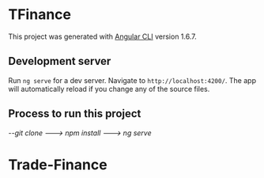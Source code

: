 # TFinance

This project was generated with [Angular CLI](https://github.com/angular/angular-cli) version 1.6.7.

## Development server

Run `ng serve` for a dev server. Navigate to `http://localhost:4200/`. The app will automatically reload if you change any of the source files.

## Process to run this project
*--git clone*
*---> npm install*
*---> ng serve*
# Trade-Finance

